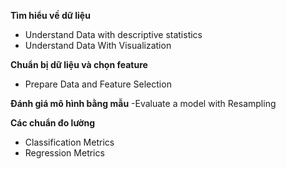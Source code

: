 **Tìm hiểu về dữ liệu**
- Understand Data with descriptive statistics
- Understand Data With Visualization<br>

**Chuẩn bị dữ liệu và chọn feature**
- Prepare Data and Feature Selection

**Đánh giá mô hình bằng mẫu**
-Evaluate a model with Resampling

**Các chuẩn đo lường**
- Classification Metrics
- Regression Metrics